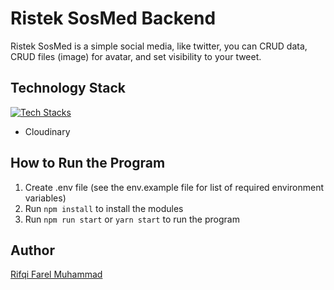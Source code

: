 # Ristek SosMed Backend
Ristek SosMed is a simple social media, like twitter, you can CRUD data, CRUD files (image) for avatar, and set visibility to your tweet.

## Technology Stack
[![Tech Stacks](https://skillicons.dev/icons?i=nestjs,ts,prisma,postgres)](https://skillicons.dev)
- Cloudinary

## How to Run the Program
1. Create .env file (see the env.example file for list of required environment variables)
2. Run ```npm install``` to install the modules
3. Run ```npm run start``` or ```yarn start``` to run the program

## Author
[Rifqi Farel Muhammad](https://github.com/rifqifarelmuhammad)